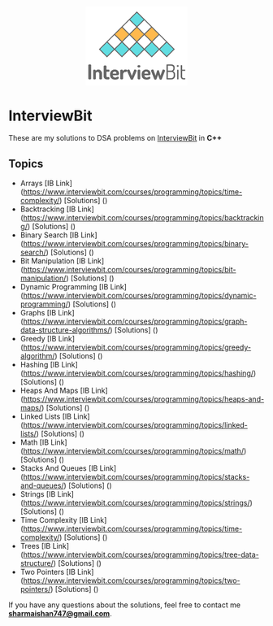 <p align="center">
  <img src="iblogo.png" width = "200">
</p>

# InterviewBit

These are my solutions to DSA problems on [InterviewBit](https://interviewbit.com) in **C++**

## Topics

* Arrays 				[IB Link] (https://www.interviewbit.com/courses/programming/topics/time-complexity/) [Solutions] ()
* Backtracking 			[IB Link] (https://www.interviewbit.com/courses/programming/topics/backtracking/) [Solutions] ()
* Binary Search 		[IB Link] (https://www.interviewbit.com/courses/programming/topics/binary-search/) [Solutions] ()
* Bit Manipulation 		[IB Link] (https://www.interviewbit.com/courses/programming/topics/bit-manipulation/) [Solutions] ()
* Dynamic Programming 	[IB Link] (https://www.interviewbit.com/courses/programming/topics/dynamic-programming/) [Solutions] ()
* Graphs 				[IB Link] (https://www.interviewbit.com/courses/programming/topics/graph-data-structure-algorithms/) [Solutions] ()
* Greedy 				[IB Link] (https://www.interviewbit.com/courses/programming/topics/greedy-algorithm/) [Solutions] ()
* Hashing 				[IB Link] (https://www.interviewbit.com/courses/programming/topics/hashing/) [Solutions] ()
* Heaps And Maps 		[IB Link] (https://www.interviewbit.com/courses/programming/topics/heaps-and-maps/) [Solutions] ()
* Linked Lists 			[IB Link] (https://www.interviewbit.com/courses/programming/topics/linked-lists/) [Solutions] ()
* Math 					[IB Link] (https://www.interviewbit.com/courses/programming/topics/math/) [Solutions] ()
* Stacks And Queues 	[IB Link] (https://www.interviewbit.com/courses/programming/topics/stacks-and-queues/) [Solutions] ()
* Strings 				[IB Link] (https://www.interviewbit.com/courses/programming/topics/strings/) [Solutions] ()
* Time Complexity 		[IB Link] (https://www.interviewbit.com/courses/programming/topics/time-complexity/) [Solutions] ()
* Trees 				[IB Link] (https://www.interviewbit.com/courses/programming/topics/tree-data-structure/) [Solutions] ()
* Two Pointers 			[IB Link] (https://www.interviewbit.com/courses/programming/topics/two-pointers/) [Solutions] ()

If you have any questions about the solutions, feel free to contact me **sharmaishan747@gmail.com**.
